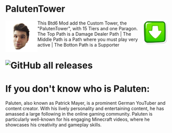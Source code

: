 # PalutenTower

<a href="https://github.com/Bergbauer22/PalutenMod/releases/latest/download/PalutenMod.dll">
    <img align="left" alt="Icon" height="100" src="Icon.png">
    <img align="right" alt="Download" height="75" src="https://raw.githubusercontent.com/gurrenm3/BTD-Mod-Helper/master/BloonsTD6%20Mod%20Helper/Resources/DownloadBtn.png">
    
    


</a>




This Btd6 Mod add the Custom Tower, the "PalutenTower", with 15 Tiers and one Paragon.
The Top Path is a Damage Dealer Path | 
The Middle Path is a Path where you must play very active | 
The Botton Path is a Supporter
<h1 aling="left"><img alt="GitHub all releases" height="25" src="https://img.shields.io/github/downloads/Bergbauer22/PalutenMod/total?label=Total%20Dowloads"></h1>







# If you don't know who is Paluten:
Paluten, also known as Patrick Mayer, is a prominent German YouTuber and content creator. With his lively personality and entertaining content, he has amassed a large following in the online gaming community. Paluten is particularly well-known for his engaging Minecraft videos, where he showcases his creativity and gameplay skills.


